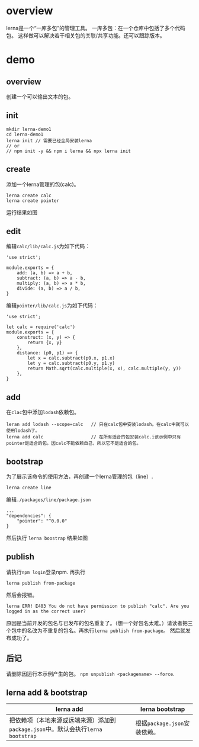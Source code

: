 # overview
lerna是一个“一库多包”的管理工具。
一库多包：在一个仓库中包括了多个代码包。
这样做可以解决若干相关包的关联/共享功能。还可以跟踪版本。

# demo
## overview
创建一个可以输出文本的包。

## init
```
mkdir lerna-demo1
cd lerna-demo1
lerna init // 需要已经全局安装lerna
// or
// npm init -y && npm i lerna && npx lerna init
```

## create
添加一个lerna管理的包(calc)。
```
lerna create calc
lerna create pointer
```
运行结果如图
![]()

## edit
编辑`calc/lib/calc.js`为如下代码：
```
'use strict';

module.exports = {
	add: (a, b) => a + b,
	subtract: (a, b) => a - b,
	multiply: (a, b) => a * b,
	divide: (a, b) => a / b,
}
```

编辑`pointer/lib/calc.js`为如下代码：
```
'use strict';

let calc = require('calc')
module.exports = {
	construct: (x, y) => {
		return {x, y}
	},
	distance: (p0, p1) => {
		let x = calc.subtract(p0.x, p1.x)
		let y = calc.subtract(p0.y, p1.y)
		return Math.sqrt(calc.multiple(x, x), calc.multiple(y, y))
	},
}
```

## add
在`clac`包中添加`lodash`依赖包。
```
leran add lodash --scope=calc   // 只在calc包中安装lodash。在calc中就可以使用lodash了。
lerna add calc                  // 在所有适合的包安装calc.i该示例中只有pointer是适合的包。因calc不能依赖自己，所以它不是适合的包。
```

## bootstrap
为了展示该命令的使用方法，再创建一个lerna管理的包（line）.
```
lerna create line
```
编辑`./packages/line/package.json`
```
...
"dependencies": {
	"pointer": "^0.0.0"
}
```
然后执行
`lerna boostrap`
结果如图
![]()

## publish
请执行`npm login`登录npm.
再执行
```
lerna publish from-package
```
然后会报错。
```
lerna ERR! E403 You do not have permission to publish "calc". Are you logged in as the correct user?
```
原因是当前开发的包名与已发布的包名重复了。（想一个好包名太难。）请读者把三个包中的名改为不重复的包名。再执行`lerna publish from-package`。
然后就发布成功了。

## 后记
请删除因运行本示例产生的包。
`npm unpublish <packagename> --force`.

## lerna add & bootstrap
|lerna add|lerna bootstrap|
|-|-|
|把依赖项（本地来源或远端来源）添加到`package.json`中。默认会执行`lerna bootstrap`|根据`package.json`安装依赖。|